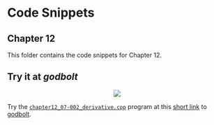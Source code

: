 # Code Snippets
## Chapter 12

This folder contains the code snippets for Chapter 12.

## Try it at _godbolt_

<p align="center">
    <a href="https://godbolt.org/z/cra4qo4ab" alt="godbolt">
        <img src="https://img.shields.io/badge/try%20it%20on-godbolt-green" /></a>
</p>

Try the [`chapter12_07-002_derivative.cpp`](./chapter12_07-002_derivative.cpp)
program at this
[short link](https://godbolt.org/z/cra4qo4ab) to [godbolt](https://godbolt.org/).
